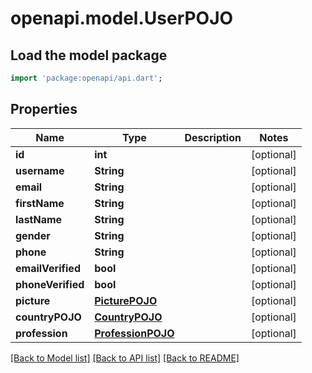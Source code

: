 # openapi.model.UserPOJO

## Load the model package
```dart
import 'package:openapi/api.dart';
```

## Properties
Name | Type | Description | Notes
------------ | ------------- | ------------- | -------------
**id** | **int** |  | [optional] 
**username** | **String** |  | [optional] 
**email** | **String** |  | [optional] 
**firstName** | **String** |  | [optional] 
**lastName** | **String** |  | [optional] 
**gender** | **String** |  | [optional] 
**phone** | **String** |  | [optional] 
**emailVerified** | **bool** |  | [optional] 
**phoneVerified** | **bool** |  | [optional] 
**picture** | [**PicturePOJO**](PicturePOJO.md) |  | [optional] 
**countryPOJO** | [**CountryPOJO**](CountryPOJO.md) |  | [optional] 
**profession** | [**ProfessionPOJO**](ProfessionPOJO.md) |  | [optional] 

[[Back to Model list]](../README.md#documentation-for-models) [[Back to API list]](../README.md#documentation-for-api-endpoints) [[Back to README]](../README.md)


